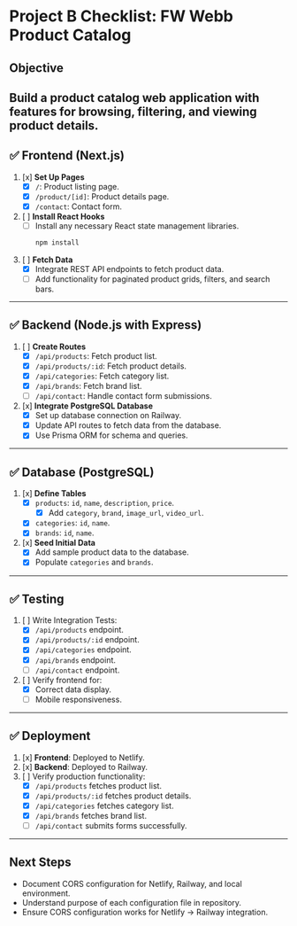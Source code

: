 # Project B Checklist: FW Webb Product Catalog
## Objective
Build a product catalog web application with features for browsing, filtering, and viewing product details.
---
## ✅ Frontend (Next.js)
1. [x] **Set Up Pages**
   - [x] `/`: Product listing page.
   - [x] `/product/[id]`: Product details page.
   - [x] `/contact`: Contact form.
2. [ ] **Install React Hooks**
   - [ ] Install any necessary React state management libraries.
     ```bash
     npm install
     ```
3. [ ] **Fetch Data**
   - [x] Integrate REST API endpoints to fetch product data.
   - [ ] Add functionality for paginated product grids, filters, and search bars.
---
## ✅ Backend (Node.js with Express)
1. [ ] **Create Routes**
   - [x] `/api/products`: Fetch product list.  
   - [x] `/api/products/:id`: Fetch product details.  
   - [x] `/api/categories`: Fetch category list. 
   - [x] `/api/brands`: Fetch brand list. 
   - [ ] `/api/contact`: Handle contact form submissions.
2. [x] **Integrate PostgreSQL Database**
   - [x] Set up database connection on Railway.
   - [x] Update API routes to fetch data from the database.
   - [x] Use Prisma ORM for schema and queries.
---
## ✅ Database (PostgreSQL)
1. [x] **Define Tables**
   - [x] `products`: `id`, `name`, `description`, `price`.  
     - [x] Add `category`, `brand`, `image_url`, `video_url`.
   - [x] `categories`: `id`, `name`.
   - [x] `brands`: `id`, `name`.
2. [x] **Seed Initial Data**
   - [x] Add sample product data to the database.
   - [x] Populate `categories` and `brands`.
---
## ✅ Testing
1. [ ] Write Integration Tests:
   - [x] `/api/products` endpoint.
   - [x] `/api/products/:id` endpoint.
   - [x] `/api/categories` endpoint.
   - [x] `/api/brands` endpoint.
   - [ ] `/api/contact` endpoint.
2. [ ] Verify frontend for:
   - [x] Correct data display.
   - [ ] Mobile responsiveness.
---
## ✅ Deployment
1. [x] **Frontend**: Deployed to Netlify.  
2. [x] **Backend**: Deployed to Railway.  
3. [ ] Verify production functionality:
   - [x] `/api/products` fetches product list.
   - [x] `/api/products/:id` fetches product details.
   - [x] `/api/categories` fetches category list.
   - [x] `/api/brands` fetches brand list.
   - [ ] `/api/contact` submits forms successfully.
---
## Next Steps
- Document CORS configuration for Netlify, Railway, and local environment.
- Understand purpose of each configuration file in repository.
- Ensure CORS configuration works for Netlify → Railway integration.